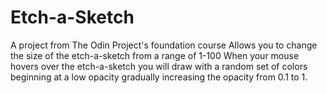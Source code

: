 # Etch-a-Sketch
A project from The Odin Project's foundation course
Allows you to change the size of the etch-a-sketch from a range of 1-100
When your mouse hovers over the etch-a-sketch you will draw with a random set of colors beginning at a low opacity
gradually increasing the opacity from 0.1 to 1.
